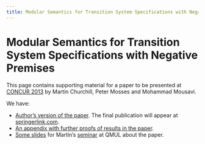 ```yaml
---
title: Modular Semantics for Transition System Specifications with Negative Premises
---
```


# Modular Semantics for Transition System Specifications with Negative Premises

This page contains supporting material for a paper to be presented at [CONCUR 2013](https://www.concur-conferences.org/) by Martin Churchill, Peter Mosses and Mohammad Mousavi.

We have:

- [Author’s version of the paper](/files/2013/06/wsp.pdf). The final publication will appear at [springerlink.com](https://www.springerlink.com/).
- [An appendix with further proofs of results in the paper](/files/2013/06/wsp-app.pdf).
- [Some slides](/files/2013/06/qmultalk.pdf) for Martin’s [seminar](https://plancomps.csle.cs.rhul.ac.uk/2013/06/18/seminar-at-qmul-on-concur-paper/) at QMUL about the paper.
